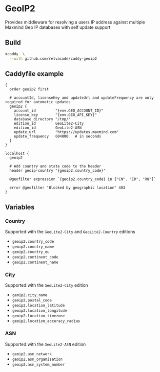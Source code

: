 # GeoIP2

Provides middleware for resolving a users IP address against multiple Maxmind Geo IP databases with self update support

## Build

```sh
xcaddy  \
  --with github.com/relvacode/caddy-geoip2
```

## Caddyfile example

```
{
  order geoip2 first

  # accountId, licenseKey and updateUrl and updateFrequency are only required for automatic updates
  geoip2 {
    account_id         "{env.GEO_ACCOUNT_ID}"
    license_key        "{env.GEO_API_KEY}"
    database_directory "/tmp/"
    edition_id         GeoLite2-City
    edition_id         GeoLite2-ASN
    update_url         "https://updates.maxmind.com"
    update_frequency   604800   # in seconds
  }
}

localhost {
  geoip2

  # Add country and state code to the header
  header geoip-country "{geoip2.country_code}"

  @geofilter expression `{geoip2.country_code} in ["CN", "IR", "RU"]`
  
  error @geofilter "Blocked by geographic location" 403
}

```

## Variables

### Country

Supported with the `GeoLite2-City` and `GeoLite2-Country` editions

- `geoip2.country_code`
- `geoip2.country_name`
- `geoip2.country_eu`
- `geoip2.continent_code`
- `geoip2.continent_name`

### City

Supported with the `GeoLite2-City` edition

- `geoip2.city_name`
- `geoip2.postal_code`
- `geoip2.location_latitude`
- `geoip2.location_longitude`
- `geoip2.location_timezone`
- `geoip2.location_accuracy_radius`

### ASN

Supported with the `GeoLite2-ASN` edition

- `geoip2.asn_network`
- `geoip2.asn_organisation`
- `geoip2.asn_system_number`
